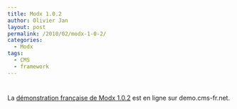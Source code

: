 ```yaml
---
title: Modx 1.0.2
author: Olivier Jan
layout: post
permalink: /2010/02/modx-1-0-2/
categories:
  - Modx
tags:
  - CMS
  - framework
---
```

# 

La [démonstration française de Modx 1.0.2][1] est en ligne sur demo.cms-fr.net.

 [1]: /demo/modx/